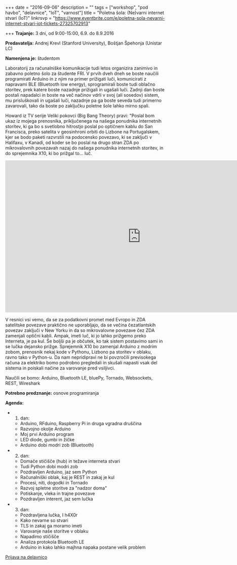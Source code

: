 +++
date = "2016-09-06"
description = ""
tags = ["workshop", "pod havbo", "delavnice", "IoT", "varnost"]
title = "Poletna šola: (Ne)varni internet stvari (IoT)"
linkrsvp = "https://www.eventbrite.com/e/poletna-sola-nevarni-internet-stvari-iot-tickets-27325702913"

+++
**Trajanje:** 3 dni, od 9:00-15:00, 6.9. do 8.9.2016

**Predavatelja:** Andrej Krevl (Stanford University), Boštjan Špehonja (Unistar LC)

**Namenjena je:** študentom

Laboratorij za računalniške komunikacije tudi letos organizira zanimivo in zabavno poletno šolo za študente
FRI. V prvih dveh dneh se boste naučili programirati Arduino in z njim na primer prižigati luči, komunicirati
z napravami BLE (Bluetooth low energy), sprogramirali boste tudi oblačno storitev, prek katere boste nazadnje
prižigali in ugašali luči. Zadnji dan boste postali napadalci in boste na več načinov vdrli v svoj (ali sosedov)
sistem, mu prisluškovali in ugašali luči, nazadnje pa ga boste seveda tudi primerno zavarovali, tako da boste
po zaključku poletne šole lahko mirno spali.
<!--more-->

Howard iz TV serije Veliki pokovci (Big Bang Theory) pravi: "Poslal bom ukaz iz mojega prenosnika,
priključenega na našega ponudnika internetnih storitev, ki ga bo s svetlobno hitrostjo poslal po optičnem kablu
do San Francisca, preko satelita v geosinhroni orbiti do Lizbone na Portugalskem, kjer se bodo paketi razvrstili
na podocensko povezavo, ki se zaključi v Halifaxu, v Kanadi, od koder se bo poslal na drugo stran ZDA po
mikrovalovnih povezavah nazaj do našega ponudnika internetnih storitev, in do sprejemnika X10, ki bo prižgal
to... luč.

<iframe width="854" height="480" src="https://www.youtube.com/embed/mqp8_ROAIJY" frameborder="0" allowfullscreen></iframe>

V resnici vsi vemo, da se za podatkovni promet med Evropo in ZDA satelitske povezave praktično ne uporabljajo,
da se večina čezatlantskih povezav zaključi v New Yorku in da so mikrovalovne povezave čez ZDA zamenjali optični
kabli. Ampak, imeti luč, ki jo lahko prižgemo preko Interneta, je pa kul. Še boljši pa je občutek, ko tak sistem
postavimo sami in se lučka dejansko prižge. Sprejemnik X10 bo zamenjal Arduino z modrim zobom, prenosnik nekaj
kode v Pythonu, Lizbono pa storitev v oblaku, ravno tako v Python-u. Da nam nepridipravi ne bi povzročili
previsokega računa za elektriko bomo podrobno pregledali in skušali napasti vsak del sistema in poiskali
načine za varovanje pred vsiljivci.

Naučili se bomo: Arduino, Bluetooth LE, bluePy, Tornado, Websockets, REST, Wireshark

**Potrebno predznanje:** osnove programiranja

**Agenda:**

- 1. dan:
  - Arduino, RFduino, Raspberry Pi in druga vgradna druščina
  - Razvojno okolje Arduino
  - Moj prvi Arduino program
  - LED diode, gumbi in žičke
  - Arduino dobi modri zob (Bluetooth)
- 2. dan:
  - Domače stičišče (hub) in težave interneta stvari
  - Tudi Python dobi modri zob
  - Pozdravljen Arduino, jaz sem Python
  - Računalniški oblak, kaj je REST in zakaj je kul
  - Procesi, niti, dogodki in Tornado
  - Razvoj spletne storitve za "nadzor doma"
  - Potiskanje, vleka in trajne povezave
  - Pozdravljen interent, jaz sem lučka
- 3. dan:
  - Pozdravljena lučka, I h4X0r
  - Kako nevarne so stvari
  - TLS in zakaj ga moramo imeti
  - Varovanje naše storitve v oblaku
  - Napadimo stičišče
  - Analiza protokola Bluetooth LE
  - Arduino in kako lahko majhna napaka postane velik problem

[Prijava na delavnico](https://www.eventbrite.com/e/poletna-sola-nevarni-internet-stvari-iot-tickets-27325702913)